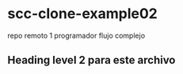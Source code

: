 # scc-clone-example02
repo remoto 1 programador flujo complejo

## Heading level 2 para este archivo